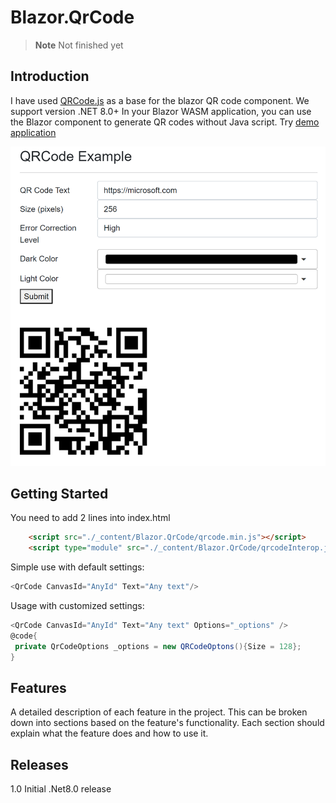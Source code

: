 # Blazor.QrCode
> **Note** Not finished yet

## Introduction

I have used [QRCode.js](https://github.com/davidshimjs/qrcodejs) as a base for the blazor QR code component. We support version .NET 8.0+
In your Blazor WASM application, you can use the Blazor component to generate QR codes without Java script.
Try [demo application ](https://blazorqrcodedemo.azurewebsites.net/)

![image](pics/main-page.png)

## Getting Started

You need to add 2 lines into index.html
```html
    <script src="./_content/Blazor.QrCode/qrcode.min.js"></script>
    <script type="module" src="./_content/Blazor.QrCode/qrcodeInterop.js"></script>
```

Simple use with default settings:
```csharp
<QrCode CanvasId="AnyId" Text="Any text"/>
```


Usage with customized settings:
```csharp
<QrCode CanvasId="AnyId" Text="Any text" Options="_options" />
@code{
 private QrCodeOptions _options = new QRCodeOptons(){Size = 128};
}
```



## Features

A detailed description of each feature in the project. This can be broken down into sections based on the feature's functionality. Each section should explain what the feature does and how to use it.

## Releases

1.0 Initial .Net8.0 release